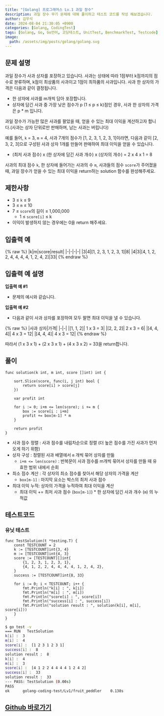 ```yaml
---
title: "[Golang] 프로그래머스 Lv.1 과일 장수"
description: 과일 장수 무기 문제에 대해 풀이하고 테스트 코드를 작성 해보겠습니다.
author: 김우석
date: 2024-08-04 21:30:05 +0900
categories: [Golang, CodingTest]
tags: [Golang, Go, Go언어, 코딩테스트, UnitTest, BenchmarkTest, Testcode]
image:
  path: /assets/img/posts/golang/golang.svg
---
```


## 문제 설명
과일 장수가 사과 상자를 포장하고 있습니다. 사과는 상태에 따라 1점부터 k점까지의 점수로 분류하며, k점이 최상품의 사과이고 1점이 최하품의 사과입니다. 사과 한 상자의 가격은 다음과 같이 결정됩니다.

- 한 상자에 사과를 m개씩 담아 포장합니다.
- 상자에 담긴 사과 중 가장 낮은 점수가 p (1 ≤ p ≤ k)점인 경우, 사과 한 상자의 가격은 p * m 입니다.

과일 장수가 가능한 많은 사과를 팔았을 때, 얻을 수 있는 최대 이익을 계산하고자 합니다.(사과는 상자 단위로만 판매하며, 남는 사과는 버립니다)

예를 들어, `k` = 3, `m` = 4, 사과 7개의 점수가 [1, 2, 3, 1, 2, 3, 1]이라면, 다음과 같이 [2, 3, 2, 3]으로 구성된 사과 상자 1개를 만들어 판매하여 최대 이익을 얻을 수 있습니다.

- (최저 사과 점수) x (한 상자에 담긴 사과 개수) x (상자의 개수) = 2 x 4 x 1 = 8

사과의 최대 점수 `k`, 한 상자에 들어가는 사과의 수 `m`, 사과들의 점수 `score`가 주어졌을 때, 과일 장수가 얻을 수 있는 최대 이익을 return하는 solution 함수를 완성해주세요.

## 제한사항
- 3 ≤ `k` ≤ 9
- 3 ≤ `m` ≤ 10
- 7 ≤ `score`의 길이 ≤ 1,000,000
	- 1 ≤ `score[i]` ≤ k
- 이익이 발생하지 않는 경우에는 0을 return 해주세요.

## 입출력 예
{% raw %}
|k|m|score|result|
|-|-|-|-|
|3|4|[1, 2, 3, 1, 2, 3, 1]|8|
|4|3|[4, 1, 2, 2, 4, 4, 4, 4, 1, 2, 4, 2]|33|
{% endraw %}

## 입출력 예 설명
**입출력 예 #1**

- 문제의 예시와 같습니다.

**입출력 예 #2**

- 다음과 같이 사과 상자를 포장하여 모두 팔면 최대 이익을 낼 수 있습니다.

{% raw %}
|사과 상자|가격|
|-|-|
|[1, 1, 2]|	1 x 3 = 3|
|[2, 2, 2]|	2 x 3 = 6|
|[4, 4, 4]|	4 x 3 = 12|
|[4, 4, 4]|	4 x 3 = 12|
{% endraw %}

따라서 (1 x 3 x 1) + (2 x 3 x 1) + (4 x 3 x 2) = 33을 return합니다.

## 풀이 
```golang
func solution(k int, m int, score []int) int {

	sort.Slice(score, func(i, j int) bool {
		return score[i] > score[j]
	})

	var profit int

	for i := 0; i+m <= len(score); i += m {
		box := score[i : i+m]
		profit += box[m-1] * m
	}

	return profit
}
```
- 사과 점수 정렬 : 사과 점수를 내림차순으로 정렬 (더 높은 점수를 가진 사과가 먼저 오게 하기 위함)
- 상자 구성 : 정렬된 사과 배열에서 `m` 개씩 묶어 상자를 만듦
	- `i+m <= len(score)` : 반복문이 사과 점수를 m개씩 묶어서 상자를 만들 때 유효한 범위 내에서 순회
- 최소 점수 계산 : 각 상자의 최소 점수를 찾아서 해당 상자의 가격을 계산
	- `box[m-1]` : 마지막 요소는 박스의 최저 사과 점수
- 최대 이익 누적: 상자의 가격을 누적하여 최대 이익을 계산
	- 최대 이익 += 최저 사과 점수 (`box[m-1]`) * 한 상자에 담긴 사과 개수 (`m`) 의 누적값

## 테스트코드
### 유닛 테스트
```golang
func TestSolution(t *testing.T) {
	const TESTCOUNT = 2
	k := [TESTCOUNT]int{3, 4}
	m := [TESTCOUNT]int{4, 3}
	score := [TESTCOUNT][]int{
		{1, 2, 3, 1, 2, 3, 1},
		{4, 1, 2, 2, 4, 4, 4, 4, 1, 2, 4, 2},
	}
	success := [TESTCOUNT]int{8, 33}

	for i := 0; i < TESTCOUNT; i++ {
		fmt.Println("k[i] : ", k[i])
		fmt.Println("m[i] : ", m[i])
		fmt.Println("score[i] : ", score[i])
		fmt.Println("success[i] : ", success[i])
		fmt.Println("solution result : ", solution(k[i], m[i], score[i]))
	}
}

```

```bash
$ go test -v
=== RUN   TestSolution
k[i] :  3
m[i] :  4
score[i] :  [1 2 3 1 2 3 1]
success[i] :  8
solution result :  8
k[i] :  4
m[i] :  3
score[i] :  [4 1 2 2 4 4 4 4 1 2 4 2]
success[i] :  33
solution result :  33
--- PASS: TestSolution (0.00s)
PASS
ok      golang-coding-test/Lv1/fruit_peddler    0.138s 
```


## [Github 바로가기](https://github.com/kr-goos/golang-coding-test/tree/master/Lv1/fruit_peddler)